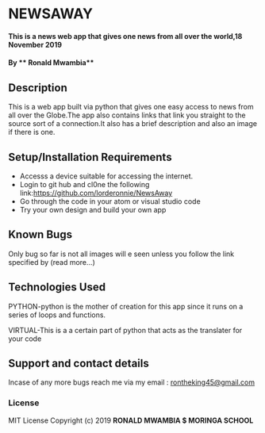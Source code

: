 # NEWSAWAY
#### This is a news web app that gives one news from all over the world,18 November 2019
#### By **  Ronald Mwambia**
## Description
  This is a web app built via python that gives one easy access to news from all over the Globe.The app also contains links that link you straight to the source sort of a connection.It also has a brief description and also an image if there is one.
## Setup/Installation Requirements
* Accesss a device suitable for accessing the internet.
* Login to git hub and cl0ne the following link:https://github.com/lorderonnie/NewsAway
* Go through the code in your atom or  visual studio code
* Try your own design and build your own app

## Known Bugs
Only bug so far is not all images will e seen unless you follow the link specified by (read more...)
## Technologies Used
 PYTHON-python is the mother of creation for this app since it runs on a series of loops and functions.

 VIRTUAL-This is a a certain part of python that acts as the translater for your code

## Support and contact details
Incase of any more bugs reach me via my email : rontheking45@gmail.com
### License
MIT License
Copyright (c) 2019 **RONALD MWAMBIA $ MORINGA SCHOOL**
  